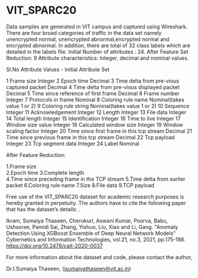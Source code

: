 # VIT_SPARC20
Data samples are generated in VIT campus and captured using Wireshark. There are four broad categories of traffic in the data set namely unencrypted normal, unencrypted abnormal,encrypted normal and encrypted abnormal. In addition, there are total of 32 class labels which are detailed in the labels file.
Initial Number of attributes : 24. After Feature Set Reduction: 9
Attribute characteristics: Integer, decimal and nominal values.

Sl.No	Attribute	Values  - Initial Attribute Set

1	Frame size	Integer
2	Epoch time	Decimal
3	Time delta from pre-vious captured packet	Decimal
4	Time delta from pre-vious displayed packet	Decimal
5	Time since reference of first frame	Decimal
6	Frame number	Integer
7	Protocols in frame	Nominal
8	Coloring rule name	Nominal(takes value 1 or 2)
9	Coloring rule string	Nominal(takes value 1 or 2)
10	Sequence 	Integer
11	Acknowledgement	Integer
12	Length	Integer
13	File data	Integer
14	Total length	Integer
15	Identification	Integer
16	Time to live	Integer
17	Window size value	Integer
18	Calculated window size	Integer
19	Window scaling factor	Integer
20	Time since first frame in this tcp stream	Decimal
21	Time since previous frame in this tcp stream	Decimal
22	Tcp payload	Integer
23	Tcp segment data	Integer
24	Label	Nominal

After Feature Reduction:

1.Frame size	
2.Epoch time
3.Complete length	
4.Time since preceding frame in the TCP stream
5.Time delta from earlier packet
6.Coloring rule name
7.Size
8.File data
9.TCP payload	


Free use of the VIT_SPARC20 dataset for academic research purposes is hereby granted in perpetuity. The authors have to cite the following paper that has the dataset’s details: .

Ikram, Sumaiya Thaseen, Cherukuri, Aswani Kumar, Poorva, Babu, Ushasree, Pamidi Sai, Zhang, Yishuo, Liu, Xiao and Li, Gang. "Anomaly Detection Using XGBoost Ensemble of Deep Neural Network Models" Cybernetics and Information Technologies, vol.21, no.3, 2021, pp.175-188. https://doi.org/10.2478/cait-2020-0037

For more information about the dataset and code, please contact the author,

Dr.I.Sumaiya Thaseen, (isumaiyathaseen@vit.ac.in)
